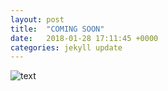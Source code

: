 ```yaml
---
layout: post
title:  "COMING SOON"
date:   2018-01-28 17:11:45 +0000
categories: jekyll update
---
```

<img src="https://photos.google.com/photo/AF1QipMsSAKSy2yN1J7qe1a9-MZ7qcHWpE14DCosspNy" style="float: left / right" alt="text"> 
 
